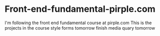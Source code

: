 # Front-end-fundamental-pirple.com
I'm following the front end fundamental course at pirple.com
This is the projects in the course
style forms tomorrow
finish media quary tomorrow
